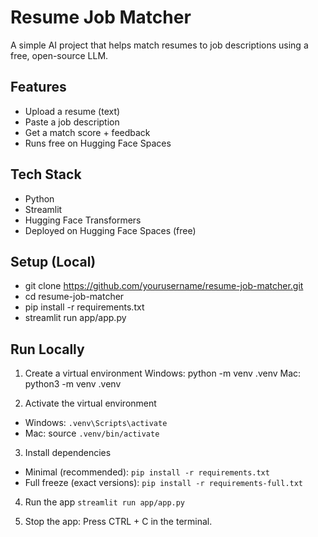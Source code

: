 # Resume Job Matcher

A simple AI project that helps match resumes to job descriptions using a free, open-source LLM.

## Features
- Upload a resume (text)
- Paste a job description
- Get a match score + feedback
- Runs free on Hugging Face Spaces

## Tech Stack
- Python
- Streamlit
- Hugging Face Transformers
- Deployed on Hugging Face Spaces (free)

## Setup (Local)

- git clone https://github.com/yourusername/resume-job-matcher.git
- cd resume-job-matcher
- pip install -r requirements.txt
- streamlit run app/app.py

## Run Locally  

1. Create a virtual environment
  Windows: python -m venv .venv
  Mac: python3 -m venv .venv

2. Activate the virtual environment
  - Windows: `.venv\Scripts\activate`
  - Mac: source `.venv/bin/activate`

3. Install dependencies
  - Minimal (recommended): `pip install -r requirements.txt`
  - Full freeze (exact versions): `pip install -r requirements-full.txt`

4. Run the app `streamlit run app/app.py`

5. Stop the app: Press CTRL + C in the terminal.

